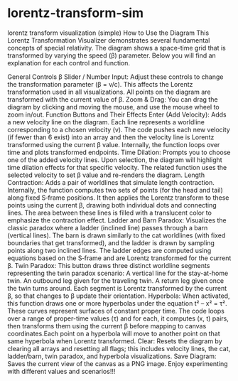 # lorentz-transform-sim
lorentz transform visualization (simple)
How to Use the Diagram
This Lorentz Transformation Visualizer demonstrates several fundamental concepts of special relativity. The diagram shows a space-time grid that is transformed by varying the speed (β) parameter. Below you will find an explanation for each control and function.

General Controls
β Slider / Number Input: Adjust these controls to change the transformation parameter (β = v/c). This affects the Lorentz transformation used in all visualizations. All points on the diagram are transformed with the current value of β.
Zoom & Drag: You can drag the diagram by clicking and moving the mouse, and use the mouse wheel to zoom in/out.
Function Buttons and Their Effects
Enter (Add Velocity): Adds a new velocity line on the diagram. Each line represents a worldline corresponding to a chosen velocity (v). The code pushes each new velocity (if fewer than 6 exist) into an array and then the velocity line is Lorentz transformed using the current β value. Internally, the function loops over time and plots transformed endpoints.
Time Dilation: Prompts you to choose one of the added velocity lines. Upon selection, the diagram will highlight time dilation effects for that specific velocity. The related function uses the selected velocity to set β value and re-renders the diagram.
Length Contraction: Adds a pair of worldlines that simulate length contraction. Internally, the function computes two sets of points (for the head and tail) along fixed S‑frame positions. It then applies the Lorentz transform to these points using the current β, drawing both individual dots and connecting lines. The area between these lines is filled with a translucent color to emphasize the contraction effect.
Ladder and Barn Paradox: Visualizes the classic paradox where a ladder (inclined line) passes through a barn (vertical lines). The barn is drawn similarly to the cat worldlines (with fixed boundaries that get transformed), and the ladder is drawn by sampling points along two inclined lines. The ladder edges are computed using equations based on the S‑frame and are Lorentz transformed for the current β.
Twin Paradox: This button draws three distinct worldline segments representing the twin paradox scenario:
A vertical line for the stay-at-home twin.
An outbound leg given for the traveling twin.
A return leg given once the twin turns around.
Each segment is Lorentz transformed by the current β, so that changes to β update their orientation.
Hyperbola: When activated, this function draws one or more hyperbolas under the equation t² – x² = τ². These curves represent surfaces of constant proper time. The code loops over a range of proper-time values (τ) and for each, it computes (x, t) pairs, then transforms them using the current β before mapping to canvas coordinates.Each point on a hyperbola will move to another point on that same hyperbola when Lorentz transformed.
Clear: Resets the diagram by clearing all arrays and resetting all flags; this includes velocity lines, the cat, ladder/barn, twin paradox, and hyperbola visualizations.
Save Diagram: Saves the current view of the canvas as a PNG image.
Enjoy experimenting with different values and scenarios!!!